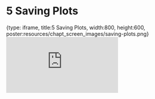 # 5 Saving Plots
 
{type: iframe, title:5 Saving Plots, width:800, height:600, poster:resources/chapt_screen_images/saving-plots.png}
![](https://datatrail-jhu.github.io/07_dataviz/no_toc/saving-plots.html)
 

 
